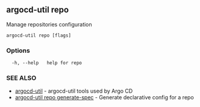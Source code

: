 ## argocd-util repo

Manage repositories configuration

```
argocd-util repo [flags]
```

### Options

```
  -h, --help   help for repo
```

### SEE ALSO

* [argocd-util](argocd-util.md)	 - argocd-util tools used by Argo CD
* [argocd-util repo generate-spec](argocd-util_repo_generate-spec.md)	 - Generate declarative config for a repo

